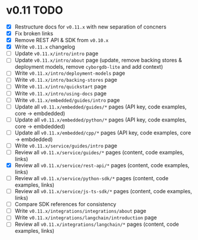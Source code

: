 # v0.11 TODO

- [X] Restructure docs for `v0.11.x` with new separation of concners
- [X] Fix broken links
- [X] Remove REST API & SDK from `v0.10.x`
- [X] Write `v0.11.x` changelog
- [ ] Update `v0.11.x/intro/intro` page
- [ ] Update `v0.11.x/intro/about` page (update, remove backing stores & deployment models, remove `cyborgdb-lite` and add context)
- [ ] Write `v0.11.x/intro/deployment-models` page
- [ ] Write `v0.11.x/intro/backing-stores` page
- [ ] Write `v0.11.x/intro/quickstart` page
- [ ] Write `v0.11.x/intro/using-docs` page
- [ ] Write `v0.11.x/embedded/guides/intro` page
- [ ] Update all `v0.11.x/embedded/guides/*` pages (API key, code examples, core -> embdedded)
- [ ] Update all `v0.11.x/embedded/python/*` pages (API key, code examples, core -> embdedded)
- [ ] Update all `v0.11.x/embedded/cpp/*` pages (API key, code examples, core -> embdedded)
- [ ] Write `v0.11.x/service/guides/intro` page
- [ ] Review all `v0.11.x/service/guides/*` pages (content, code examples, links)
- [X] Review all `v0.11.x/service/rest-api/*` pages (content, code examples, links)
- [ ] Review all `v0.11.x/service/python-sdk/*` pages (content, code examples, links)
- [ ] Review all `v0.11.x/service/js-ts-sdk/*` pages (content, code examples, links)
- [ ] Compare SDK references for consistency
- [ ] Write `v0.11.x/integrations/integrations/about` page
- [ ] Write `v0.11.x/integrations/langchain/introduction` page
- [ ] Review all `v0.11.x/integrations/langchain/*` pages (content, code examples, links)